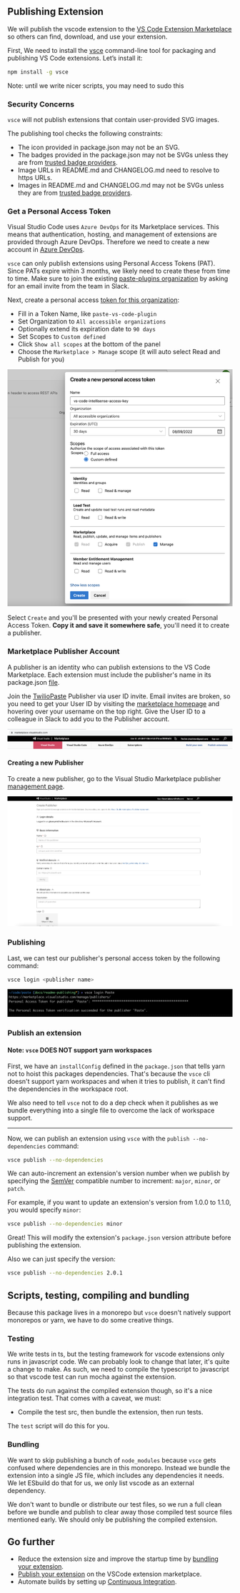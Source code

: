 ## Publishing Extension

We will publish the vscode extension to the [VS Code Extension Marketplace](https://marketplace.visualstudio.com/vscode) so others can find, download, and use your extension.

First, We need to install the [vsce](https://github.com/microsoft/vscode-vsce) command-line tool for packaging and publishing VS Code extensions. Let’s install it:

```sh
npm install -g vsce
```

Note: until we write nicer scripts, you may need to sudo this

### Security Concerns

`vsce` will not publish extensions that contain user-provided SVG images.

The publishing tool checks the following constraints:

- The icon provided in package.json may not be an SVG.
- The badges provided in the package.json may not be SVGs unless they are from [trusted badge providers](https://code.visualstudio.com/api/references/extension-manifest#approved-badges).
- Image URLs in README.md and CHANGELOG.md need to resolve to https URLs.
- Images in README.md and CHANGELOG.md may not be SVGs unless they are from [trusted badge providers](https://code.visualstudio.com/api/references/extension-manifest#approved-badges).

### Get a Personal Access Token

Visual Studio Code uses `Azure DevOps` for its Marketplace services. This means that authentication, hosting, and management of extensions are provided through Azure DevOps. Therefore we need to create a new account in [Azure DevOps](https://azure.microsoft.com/en-gb/services/devops/).

`vsce` can only publish extensions using Personal Access Tokens (PAT). Since PATs expire within 3 months, we likely need to create these from time to time. Make sure to join the existing [paste-plugins organization](https://dev.azure.com/paste-plugins/) by asking for an email invite from the team in Slack.

Next, create a personal access [token for this organization](https://dev.azure.com/paste-plugins/_usersSettings/tokens):

- Fill in a Token Name, like `paste-vs-code-plugin`
- Set Organization to `All accessible organizations`
- Optionally extend its expiration date to `90 days`
- Set Scopes to `Custom defined`
- Click `Show all scopes` at the bottom of the panel
- Choose the `Marketplace > Manage` scope (it will auto select Read and Publish for you)

![Create a Personal Access Token](https://github.com/twilio-labs/paste/blob/main/apps/vs-code-intellisense/assets/create-personal-access-token.png)

Select `Create` and you'll be presented with your newly created Personal Access Token. **Copy it and save it somewhere safe**, you'll need it to create a publisher.

### Marketplace Publisher Account

A publisher is an identity who can publish extensions to the VS Code Marketplace. Each extension must include the publisher's name in its package.json [file](https://code.visualstudio.com/api/references/extension-manifest).

Join the [TwilioPaste](https://marketplace.visualstudio.com/manage/publishers/twiliopaste) Publisher via user ID invite. Email invites are broken, so you need to get your User ID by visiting the [marketplace homepage](https://marketplace.visualstudio.com/) and hovering over your username on the top right. Give the User ID to a colleague in Slack to add you to the Publisher account.

![Grab your User ID](https://github.com/twilio-labs/paste/blob/main/apps/vs-code-intellisense/assets/get-user-id.png)

#### Creating a new Publisher

To create a new publisher, go to the Visual Studio Marketplace publisher [management page](https://marketplace.visualstudio.com/manage).

![Create a Publisher](https://github.com/twilio-labs/paste/blob/main/apps/vs-code-intellisense/assets/create-a-publisher.png)

### Publishing

Last, we can test our publisher's personal access token by the following command:

```sh
vsce login <publisher name>
```

![vsce login](https://github.com/twilio-labs/paste/blob/main/apps/vs-code-intellisense/assets/vsce-login-done.png)

### Publish an extension

#### Note: `vsce` DOES NOT support yarn workspaces

First, we have an `installConfig` defined in the `package.json` that tells yarn not to hoist this packages dependencies. That's because the `vsce` cli doesn't support yarn workspaces and when it tries to publish, it can't find the dependencies in the workspace root.

We also need to tell `vsce` not to do a dep check when it publishes as we bundle everything into a single file to overcome the lack of workspace support.

---

Now, we can publish an extension using `vsce` with the `publish --no-dependencies` command:

```sh
vsce publish --no-dependencies
```

We can auto-increment an extension's version number when we publish by specifying the [SemVer](https://semver.org) compatible number to increment: `major`, `minor`, or `patch`.

For example, if you want to update an extension's version from 1.0.0 to 1.1.0, you would specify `minor`:

```sh
vsce publish --no-dependencies minor
```

Great! This will modify the extension's `package.json` version attribute before publishing the extension.

Also we can just specify the version:

```sh
vsce publish --no-dependencies 2.0.1
```

## Scripts, testing, compiling and bundling

Because this package lives in a monorepo but `vsce` doesn't natively support monorepos or yarn, we have to do some creative things.

### Testing

We write tests in ts, but the testing framework for vscode extensions only runs in javascript code. We can probably look to change that later, it's quite a change to make. As such, we need to compile the typescript to javascript so that vscode test can run mocha against the extension.

The tests do run against the compiled extension though, so it's a nice integration test. That comes with a caveat, we must:

- Compile the test src, then bundle the extension, then run tests.

The `test` script will do this for you.

### Bundling

We want to skip publishing a bunch of `node_modules` because `vsce` gets confused where dependencies are in this monorepo. Instead we bundle the extension into a single JS file, which includes any dependencies it needs. We let ESbuild do that for us, we only list vscode as an external dependency.

We don't want to bundle or distribute our test files, so we run a full clean before we bundle and publish to clear away those compiled test source files mentioned early. We should only be publishing the compiled extension.

## Go further

- Reduce the extension size and improve the startup time by [bundling your extension](https://code.visualstudio.com/api/working-with-extensions/bundling-extension).
- [Publish your extension](https://code.visualstudio.com/api/working-with-extensions/publishing-extension) on the VSCode extension marketplace.
- Automate builds by setting up [Continuous Integration](https://code.visualstudio.com/api/working-with-extensions/continuous-integration).
